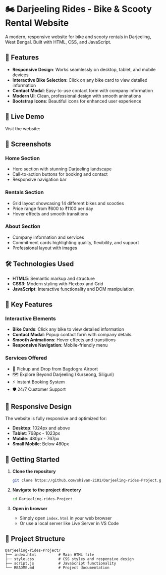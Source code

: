 # 🏍️ Darjeeling Rides - Bike & Scooty Rental Website

A modern, responsive website for bike and scooty rentals in Darjeeling, West Bengal. Built with HTML, CSS, and JavaScript.

## 🌟 Features

- **Responsive Design**: Works seamlessly on desktop, tablet, and mobile devices
- **Interactive Bike Selection**: Click on any bike card to view detailed information
- **Contact Modal**: Easy-to-use contact form with company information
- **Modern UI**: Clean, professional design with smooth animations
- **Bootstrap Icons**: Beautiful icons for enhanced user experience

## 🚀 Live Demo

Visit the website: 

## 📱 Screenshots

### Home Section
- Hero section with stunning Darjeeling landscape
- Call-to-action buttons for booking and contact
- Responsive navigation bar

### Rentals Section
- Grid layout showcasing 14 different bikes and scooties
- Price range from ₹600 to ₹1100 per day
- Hover effects and smooth transitions

### About Section
- Company information and services
- Commitment cards highlighting quality, flexibility, and support
- Professional layout with images

## 🛠️ Technologies Used

- **HTML5**: Semantic markup and structure
- **CSS3**: Modern styling with Flexbox and Grid
- **JavaScript**: Interactive functionality and DOM manipulation


## 🎯 Key Features

### Interactive Elements
- **Bike Cards**: Click any bike to view detailed information
- **Contact Modal**: Popup contact form with company details
- **Smooth Animations**: Hover effects and transitions
- **Responsive Navigation**: Mobile-friendly menu

### Services Offered
- 🚁 Pickup and Drop from Bagdogra Airport
- 🗺️ Explore Beyond Darjeeling (Kurseong, Siliguri)
- ⚡ Instant Booking System
- 🛡️ 24/7 Customer Support

## 📱 Responsive Design

The website is fully responsive and optimized for:
- **Desktop**: 1024px and above
- **Tablet**: 768px - 1023px
- **Mobile**: 480px - 767px
- **Small Mobile**: Below 480px

## 🚀 Getting Started

1. **Clone the repository**
   ```bash
   git clone https://github.com/shivam-2101/Darjeeling-rides-Project.git
   ```

2. **Navigate to the project directory**
   ```bash
   cd Darjeeling-rides-Project
   ```

3. **Open in browser**
   - Simply open `index.html` in your web browser
   - Or use a local server like Live Server in VS Code

## 📁 Project Structure

```
Darjeeling-rides-Project/
├── index.html          # Main HTML file
├── style.css           # CSS styles and responsive design
├── script.js           # JavaScript functionality
└── README.md           # Project documentation
```


